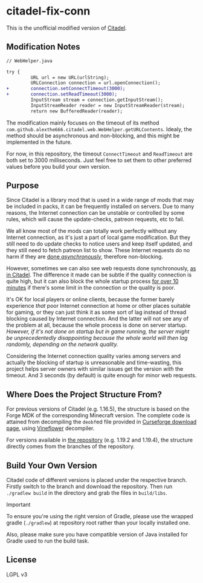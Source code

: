 # citadel-fix-conn

This is the unofficial modified version of [Citadel](https://github.com/AlexModGuy/citadel).

## Modification Notes

```diff
// WebHelper.java

try {
         URL url = new URL(urlString);
         URLConnection connection = url.openConnection();
+        connection.setConnectTimeout(3000);
+        connection.setReadTimeout(3000);
         InputStream stream = connection.getInputStream();
         InputStreamReader reader = new InputStreamReader(stream);
         return new BufferedReader(reader);
```

The modification mainly focuses on the timeout of its method `com.github.alexthe666.citadel.web.WebHelper.getURLContents`. Idealy, the method should be asynchronous and non-blocking, and this might be implemented in the future.

For now, in this repository, the timeout `ConnectTimeout` and `ReadTimeout` are both set to 3000 milliseconds. Just feel free to set them to other preferred values before you build your own version.

## Purpose

Since Citadel is a library mod that is used in a wide range of  mods that may be included in packs, it can be frequently installed on servers. Due to many reasons, the Internet connection can be unstable or controlled by some rules, which will cause the update-checks, patreon requests, etc to fail.

We all know most of the mods can totally work perfectly without any Internet connection, as it's just a part of local game modification. But they still need to do update checks to notice users and keep itself updated, and they still need to fetch patreon list to show. These Internet requests do no harm if they are [done *asynchronously*](https://stackoverflow.com/questions/3142915/how-do-you-create-an-asynchronous-http-request-in-java), therefore non-blocking.

However, sometimes we can also see web requests done synchronously, [as in Citadel](https://github.com/AlexModGuy/Citadel/blob/master/src/main/java/com/github/alexthe666/citadel/web/WebHelper.java). The difference it made can be subtle if the quality connection is quite high, but it can also block the whole startup process [for over 10 minutes](https://github.com/AlexModGuy/Citadel/issues/145) if there's some limit in the connection or the quality is poor.

It's OK for local players or online clients, because the former barely experience *that* poor Internet connection at home or other places suitable for gaming, or they can just think it as some sort of lag instead of thread blocking caused by Internet connection. And the latter will not see any of the problem at all, because the whole process is done on  server startup. *However, if it's not done on startup but in game running, the server might be unprecedentedly disappointing because the whole world will then lag randomly, depending on the network quality.*

Considering the Internet connection quality varies among servers  and actually the blocking of startup is unreasonable and time-wasting, this project helps server owners with similar issues get the version _with_ the timeout. And 3 seconds (by default) is quite enough for minor web requests.

## Where Does the Project Structure From?

For previous versions of Citadel (e.g. 1.16.5), the  structure is based on the Forge MDK of the corresponding Minecraft version. The complete code is attained from decompiling the `deobf`ed file provided in [Curseforge download page](https://www.curseforge.com/minecraft/mc-mods/citadel/files), using [Vineflower](https://github.com/Vineflower/vineflower) decompiler.

For versions available in [the repository](https://github.com/AlexModGuy/citadel) (e.g. 1.19.2 and 1.19.4), the structure directly comes from the branches of the repository.

## Build Your Own Version

Citadel code of different versions is placed under the respective branch. Firstly switch to the branch and download the repository. Then run `./gradlew build` in the directory and grab the files in `build/libs`.

>[!IMPORTANT]
> To ensure you're using the right version of Gradle, please use the wrapped gradle (`./gradlew`) at repository root rather than your locally installed one.
> 
> Also, please make sure you have compatible version of Java installed for Gradle used to run the build task.

## License

LGPL v3